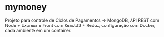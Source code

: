 # mymoney
Projeto para controle de Ciclos de Pagamentos -> MongoDB, API REST com Node + Express e Front com ReactJS + Redux, configuração com Docker, cada ambiente em um container.

